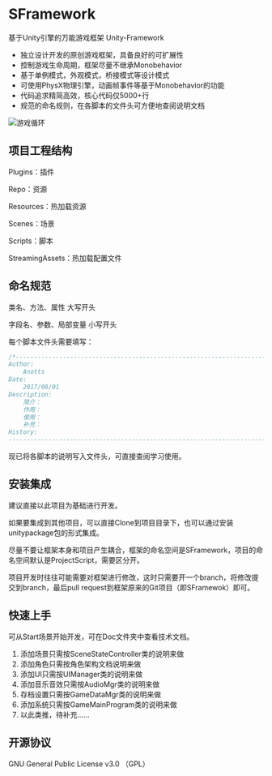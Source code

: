 # SFramework
基于Unity引擎的万能游戏框架 Unity-Framework

- 独立设计开发的原创游戏框架，具备良好的可扩展性
- 控制游戏生命周期，框架尽量不继承Monobehavior
- 基于单例模式，外观模式，桥接模式等设计模式
- 可使用PhysX物理引擎，动画帧事件等基于Monobehavior的功能
- 代码追求精简高效，核心代码仅5000+行
- 规范的命名规则，在各脚本的文件头可方便地查阅说明文档

![游戏循环](https://img2018.cnblogs.com/blog/1334897/201905/1334897-20190512160845711-812392312.png)

## 项目工程结构

Plugins：插件

Repo：资源

Resources：热加载资源

Scenes：场景

Scripts：脚本

StreamingAssets：热加载配置文件

## 命名规范

类名、方法、属性	大写开头

字段名、参数、局部变量 小写开头

每个脚本文件头需要填写：
```c#
/*----------------------------------------------------------------------------
Author:
    Anotts
Date:
    2017/08/01
Description:
    简介：
    作用：
    使用：
    补充：
History:
----------------------------------------------------------------------------*/
```

现已将各脚本的说明写入文件头，可直接查阅学习使用。

## 安装集成

建议直接以此项目为基础进行开发。

如果要集成到其他项目，可以直接Clone到项目目录下，也可以通过安装unitypackage包的形式集成。

尽量不要让框架本身和项目产生耦合，框架的命名空间是SFramework，项目的命名空间默认是ProjectScript，需要区分开。

项目开发时往往可能需要对框架进行修改，这时只需要开一个branch，将修改提交到branch，最后pull request到框架原来的Git项目（即SFramewok）即可。

## 快速上手

可从Start场景开始开发，可在Doc文件夹中查看技术文档。

1. 添加场景只需按SceneStateController类的说明来做
2. 添加角色只需按角色架构文档说明来做
3. 添加UI只需按UIManager类的说明来做
4. 添加音乐音效只需按AudioMgr类的说明来做
5. 存档设置只需按GameDataMgr类的说明来做
6. 添加系统只需按GameMainProgram类的说明来做
7. 以此类推，待补充……

## 开源协议

GNU General Public License v3.0 （GPL） 
